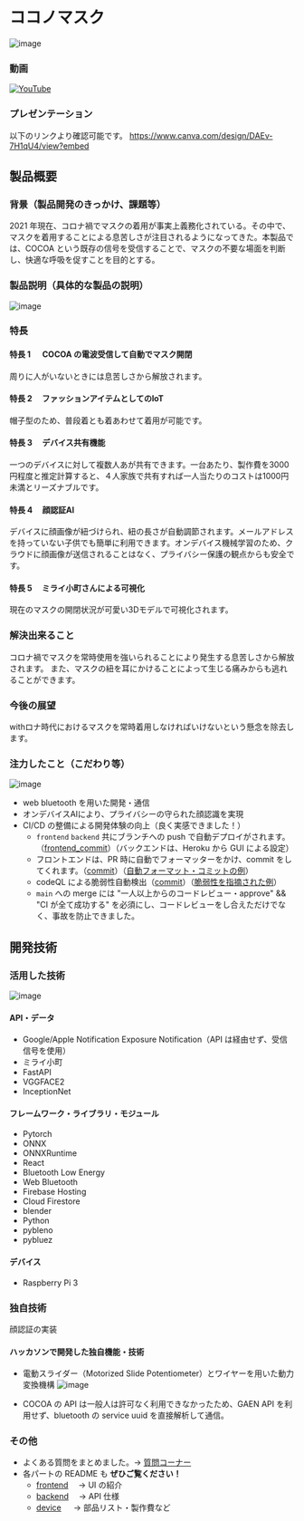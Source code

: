# ココノマスク

![image](https://user-images.githubusercontent.com/38291975/142407319-40ad3671-2623-4855-90ec-a09dd28aa677.png)

### 動画

[![YouTube](http://img.youtube.com/vi/a1cLADMHmT0/0.jpg)](https://www.youtube.com/watch?v=a1cLADMHmT0)

### プレゼンテーション
以下のリンクより確認可能です。
https://www.canva.com/design/DAEv-7H1qU4/view?embed

## 製品概要

### 背景（製品開発のきっかけ、課題等）

2021 年現在、コロナ禍でマスクの着用が事実上義務化されている。その中で、マスクを着用することによる息苦しさが注目されるようになってきた。本製品では、COCOA という既存の信号を受信することで、マスクの不要な場面を判断し、快適な呼吸を促すことを目的とする。

### 製品説明（具体的な製品の説明）

![image](https://user-images.githubusercontent.com/38291975/142407258-df729dbf-8727-4da0-a6fd-cf9329ad6230.png)

### 特長

#### 特長 1 　 COCOA の電波受信して自動でマスク開閉


周りに人がいないときには息苦しさから解放されます。

#### 特長 2 　ファッションアイテムとしてのIoT

帽子型のため、普段着とも着あわせて着用が可能です。

#### 特長 3 　デバイス共有機能

一つのデバイスに対して複数人あが共有できます。一台あたり、製作費を3000円程度と推定計算すると、４人家族で共有すれば一人当たりのコストは1000円未満とリーズナブルです。

#### 特長 4 　顔認証AI

デバイスに顔画像が紐づけられ、紐の長さが自動調節されます。メールアドレスを持っていない子供でも簡単に利用できます。オンデバイス機械学習のため、クラウドに顔画像が送信されることはなく、プライバシー保護の観点からも安全です。

#### 特長 5 　ミライ小町さんによる可視化

現在のマスクの開閉状況が可愛い3Dモデルで可視化されます。

### 解決出来ること

コロナ禍でマスクを常時使用を強いられることにより発生する息苦しさから解放されます。
また、マスクの紐を耳にかけることによって生じる痛みからも逃れることができます。

### 今後の展望
withロナ時代におけるマスクを常時着用しなければいけないという懸念を除去します。

### 注力したこと（こだわり等）

![image](https://user-images.githubusercontent.com/38291975/142407457-3edabc91-3723-4df1-981b-b2c346dc2c18.png)

- web bluetooth を用いた開発・通信
- オンデバイスAIにより、プライバシーの守られた顔認識を実現
- CI/CD の整備による開発体験の向上（良く実感できました！）
  - `frontend` `backend` 共にブランチへの push で自動デプロイがされます。（[frontend_commit](https://github.com/jphacks/A_2111/commit/3d6e045e7f468189539d3eae92b6ac4364f3365c)）（バックエンドは、Heroku から GUI による設定）
  - フロントエンドは、PR 時に自動でフォーマッターをかけ、commit をしてくれます。（[commit](https://github.com/jphacks/A_2111/commit/ebf6f3c81f3c925b4eb5342ea1f0acad78dae846)）（[自動フォーマット・コミットの例](https://github.com/jphacks/A_2111/commit/ac675cf1c97963aa3b8122f794c6f78de5d9021b)）
  - codeQL による脆弱性自動検出（[commit](https://github.com/jphacks/A_2111/blob/main/.github/workflows/codeql-analysis.yml)）（[脆弱性を指摘された例](https://github.com/jphacks/A_2111/runs/4058233223)）
  - `main` への merge には "一人以上からのコードレビュー・approve" && "CI が全て成功する" を必須にし、コードレビューをし合えただけでなく、事故を防止できました。

## 開発技術

### 活用した技術

![image](https://user-images.githubusercontent.com/38291975/142406632-ee7b487c-e8b7-43ad-abec-866bf564257c.png)

#### API・データ

- Google/Apple Notification Exposure Notification（API は経由せず、受信信号を使用）
- ミライ小町
- FastAPI
- VGGFACE2
- InceptionNet

#### フレームワーク・ライブラリ・モジュール

- Pytorch
- ONNX
- ONNXRuntime
- React
- Bluetooth Low Energy
- Web Bluetooth
- Firebase Hosting
- Cloud Firestore
- blender
- Python
- pybleno
- pybluez

#### デバイス

- Raspberry Pi 3

### 独自技術
顔認証の実装

#### ハッカソンで開発した独自機能・技術

- 電動スライダー（Motorized Slide Potentiometer）とワイヤーを用いた動力変換機構
  ![image](https://user-images.githubusercontent.com/38291975/139562527-45087b38-b113-4212-8371-10bc76d05a08.png)

- COCOA の API は一般人は許可なく利用できなかったため、GAEN API を利用せず、bluetooth の service uuid を直接解析して通信。
<!-- - 特に力を入れた部分をファイルリンク、または commit_id を記載してください。 -->

### その他

- よくある質問をまとめました。→ [質問コーナー](faq.md)
- 各パートの README も **ぜひご覧ください！**
  - [frontend](frontend)　 → UI の紹介
  - [backend](backend)　 → API 仕様
  - [device](device/) 　 → 部品リスト・製作費など
